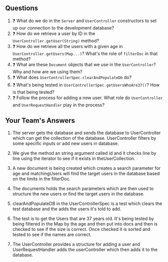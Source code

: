 ## Questions

1. :question: What do we do in the `Server` and `UserController` constructors
to set up our connection to the development database?
1. :question: How do we retrieve a user by ID in the `UserController.getUser(String)` method?
1. :question: How do we retrieve all the users with a given age 
in `UserController.getUsers(Map...)`? What's the role of `filterDoc` in that
method?
1. :question: What are these `Document` objects that we use in the `UserController`? 
Why and how are we using them?
1. :question: What does `UserControllerSpec.clearAndPopulateDb` do?
1. :question: What's being tested in `UserControllerSpec.getUsersWhoAre37()`?
How is that being tested?
1. :question: Follow the process for adding a new user. What role do `UserController` and 
`UserRequestHandler` play in the process?

## Your Team's Answers

1. The server gets the database and sends the database to UserController which can get the collection of the database. UserController filters by some specific inputs or add new users in database.

1. We give the method an string argument called id and it checks line by line using the iterator to see if it exists in theUserCollection.

1. A new document is being created which creates a search parameter for age and matchingUsers will find the target users in the database based on the limits in the filterDoc.

1. The documents holds the search parameters which are then used to structure the new users or find the target users in the database.

1. clearAndPopulateDB in the UserControllerSpec is a test which clears the test database and the adds the users it's told to add. 

1. The test is to get the Users that are 37 years old. It's being tested by being filtered in the Map by the age and then put into docs and then is checked to see if the size is correct. Once checked it is sorted and tested to see if the names are correct.

1. The UserController provides a structure for adding a user and UserRequestHandler adds the userController which then adds it to the database.
